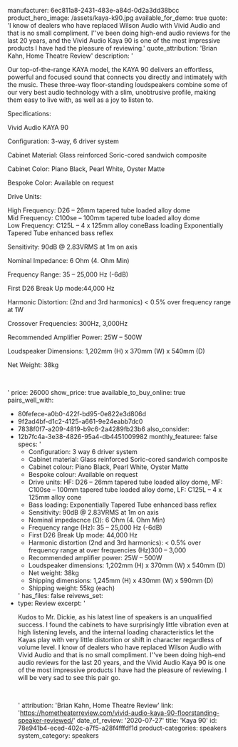 manufacturer: 6ec811a8-2431-483e-a84d-0d2a3dd38bcc
product_hero_image: /assets/kaya-k90.jpg
available_for_demo: true
quote: 'I know of dealers who have replaced Wilson Audio with Vivid Audio and that is no small compliment. I''ve been doing high-end audio reviews for the last 20 years, and the Vivid Audio Kaya 90 is one of the most impressive products I have had the pleasure of reviewing.'
quote_attribution: 'Brian Kahn, Home Theatre Review'
description: '<p>Our top-of-the-range KAYA model, the KAYA 90 delivers an effortless, powerful and focused sound that connects you directly and intimately with the music. These three-way floor-standing loudspeakers combine some of our very best audio technology with a slim, unobtrusive profile, making them easy to live with, as well as a joy to listen to.</p><p>Specifications:</p><p>Vivid Audio KAYA 90</p><p>Configuration: 3-way, 6 driver system</p><p>Cabinet Material: Glass reinforced Soric-cored sandwich composite</p><p>Cabinet Color: Piano Black, Pearl White, Oyster Matte</p><p>Bespoke Color: Available on request</p><p>Drive Units:</p><p>High Frequency: D26 – 26mm tapered tube loaded alloy dome<br>Mid Frequency: C100se – 100mm tapered tube loaded alloy dome<br>Low Frequency: C125L – 4 x 125mm alloy coneBass loading Exponentially Tapered Tube enhanced bass reflex</p><p>Sensitivity: 90dB @ 2.83VRMS at 1m on axis</p><p>Nominal Impedance: 6 Ohm (4. Ohm Min)</p><p>Frequency Range: 35 – 25,000 Hz (-6dB)</p><p>First D26 Break Up mode:44,000 Hz</p><p>Harmonic Distortion: (2nd and 3rd harmonics) &lt; 0.5% over frequency range at 1W</p><p>Crossover Frequencies: 300Hz, 3,000Hz</p><p>Recommended Amplifier Power: 25W – 500W</p><p>Loudspeaker Dimensions: 1,202mm (H) x 370mm (W) x 540mm (D)</p><p>Net Weight: 38kg</p><p><br></p>'
price: 26000
show_price: true
available_to_buy_online: true
pairs_well_with:
  - 80fefece-a0b0-422f-bd95-0e822e3d806d
  - 9f2ad4bf-d1c2-4125-a661-9e24eabb7dc0
  - 7838f0f7-a209-4819-b9c6-2a4289fb23b6
also_consider:
  - 12b7fc4a-3e38-4826-95a4-db4451009982
monthly_featuree: false
specs: '<ul><li>Configuration: 3 way 6 driver system<br></li><li>Cabinet material: Glass reinforced Soric-cored sandwich composite<br></li><li>Cabinet colour: Piano Black, Pearl White, Oyster Matte<br></li><li>Bespoke colour: Available on request<br></li><li>Drive units: HF: D26 – 26mm tapered tube loaded alloy dome, MF: C100se – 100mm tapered tube loaded alloy dome, LF: C125L – 4 x 125mm alloy cone<br></li><li>Bass loading: Exponentially Tapered Tube enhanced bass reflex<br></li><li>Sensitivity: 90dB @ 2.83VRMS at 1m on axis<br></li><li>Nominal impedacnce (Ω): 6 Ohm (4. Ohm Min)<br></li><li>Frequency range (Hz): 35 – 25,000 Hz (-6dB)<br></li><li>First D26 Break Up mode: 44,000 Hz<br></li><li>Harmonic distortion (2nd and 3rd harmonics): &lt; 0.5% over frequency range at over frequencies (Hz)300 – 3,000<br></li><li>Recommended amplifier power: 25W – 500W<br></li><li>Loudspeaker dimensions: 1,202mm (H) x 370mm (W) x 540mm (D)<br></li><li>Net weight: 38kg<br></li><li>Shipping dimensions: 1,245mm (H) x 430mm (W) x 590mm (D)<br></li><li>Shipping weight: 55kg (each)<br></li></ul>'
has_files: false
reivews_set:
  -
    type: Review
    excerpt: '<p>Kudos to Mr. Dickie, as his latest line of speakers is an unqualified success. I found the cabinets to have surprisingly little vibration even at high listening levels, and the internal loading characteristics let the Kayas play with very little distortion or shift in character regardless of volume level. I know of dealers who have replaced Wilson Audio with Vivid Audio and that is no small compliment. I''ve been doing high-end audio reviews for the last 20 years, and the Vivid Audio Kaya 90 is one of the most impressive products I have had the pleasure of reviewing. I will be very sad to see this pair go.</p><p><br></p>'
    attribution: 'Brian Kahn, Home Theatre Review'
    link: 'https://hometheaterreview.com/vivid-audio-kaya-90-floorstanding-speaker-reviewed/'
    date_of_review: '2020-07-27'
title: 'Kaya 90'
id: 78e941b4-eced-402c-a7f5-a28f4fffdf1d
product-categories: speakers
system_category: speakers
